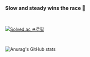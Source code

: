 ### Slow and steady wins the race 👋

<br>

[![Solved.ac
프로필](http://mazassumnida.wtf/api/generate_badge?boj=ghdcosml)](https://solved.ac/ghdcosml)

<br>

![Anurag's GitHub stats](https://github-readme-stats.vercel.app/api?username=hongseoi&show_icons=true&theme=radical)

<br>

<!--
I'm interested in...
mobile
web
data analysis

skills
java
python
javascript
html5
mysql
figma

i want to learn...
kotlin
pyscript
typescript

--!>

<!--
**hongseoi/hongseoi** is a ✨ _special_ ✨ repository because its `README.md` (this file) appears on your GitHub profile.

Here are some ideas to get you started:

- 🔭 I’m currently working on ...
- 🌱 I’m currently learning ...
- 👯 I’m looking to collaborate on ...
- 🤔 I’m looking for help with ...
- 💬 Ask me about ...
- 📫 How to reach me: ...
- 😄 Pronouns: ...
- ⚡ Fun fact: ...
-->
